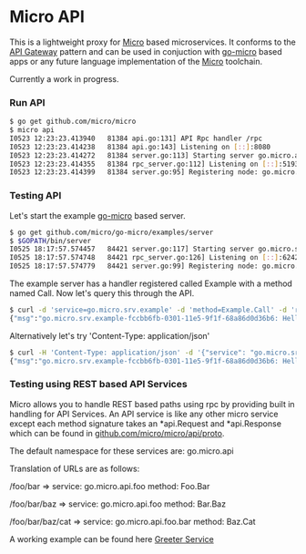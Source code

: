 # Micro API

This is a lightweight proxy for [Micro](https://github.com/micro/micro) based microservices. It conforms to the [API Gateway](http://microservices.io/patterns/apigateway.html) pattern and can be used in conjuction with [go-micro](https://github.com/micro/go-micro) based apps or any future language implementation of the [Micro](https://github.com/micro/micro) toolchain.

Currently a work in progress.

### Run API
```bash
$ go get github.com/micro/micro
$ micro api
I0523 12:23:23.413940   81384 api.go:131] API Rpc handler /rpc
I0523 12:23:23.414238   81384 api.go:143] Listening on [::]:8080
I0523 12:23:23.414272   81384 server.go:113] Starting server go.micro.api id go.micro.api-1f951765-013e-11e5-9273-68a86d0d36b6
I0523 12:23:23.414355   81384 rpc_server.go:112] Listening on [::]:51938
I0523 12:23:23.414399   81384 server.go:95] Registering node: go.micro.api-1f951765-013e-11e5-9273-68a86d0d36b6
```

### Testing API

Let's start the example [go-micro](https://github.com/micro/go-micro) based server.
```bash
$ go get github.com/micro/go-micro/examples/server
$ $GOPATH/bin/server 
I0525 18:17:57.574457   84421 server.go:117] Starting server go.micro.srv.example id go.micro.srv.example-fccbb6fb-0301-11e5-9f1f-68a86d0d36b6
I0525 18:17:57.574748   84421 rpc_server.go:126] Listening on [::]:62421
I0525 18:17:57.574779   84421 server.go:99] Registering node: go.micro.srv.example-fccbb6fb-0301-11e5-9f1f-68a86d0d36b6
```

The example server has a handler registered called Example with a method named Call. 
Now let's query this through the API. 
```bash
$ curl -d 'service=go.micro.srv.example' -d 'method=Example.Call' -d 'request={"name": "Asim Aslam"}' http://localhost:8080/rpc
{"msg":"go.micro.srv.example-fccbb6fb-0301-11e5-9f1f-68a86d0d36b6: Hello Asim Aslam"}
```

Alternatively let's try 'Content-Type: application/json'
```bash
$ curl -H 'Content-Type: application/json' -d '{"service": "go.micro.srv.example", "method": "Example.Call", "request": {"name": "Asim Aslam"}}' http://localhost:8080/rpc
{"msg":"go.micro.srv.example-fccbb6fb-0301-11e5-9f1f-68a86d0d36b6: Hello Asim Aslam"}
```

### Testing using REST based API Services

Micro allows you to handle REST based paths using rpc by providing built in handling for API Services. An API service is like any other 
micro service except each method signature takes an *api.Request and *api.Response which can be found in 
[github.com/micro/micro/api/proto](https://github.com/micro/micro/tree/master/api/proto).

The default namespace for these services are: go.micro.api

Translation of URLs are as follows:

/foo/bar => service: go.micro.api.foo method: Foo.Bar

/foo/bar/baz => service: go.micro.api.foo method: Bar.Baz

/foo/bar/baz/cat => service: go.micro.api.foo.bar method: Baz.Cat

A working example can be found here [Greeter Service](https://github.com/micro/micro/tree/master/examples/greeter)
